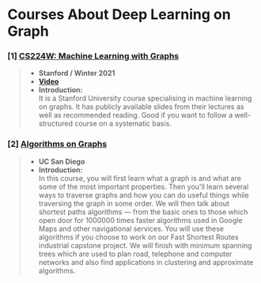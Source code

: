 # Courses About Deep Learning on Graph


### [1] [CS224W: Machine Learning with Graphs](http://web.stanford.edu/class/cs224w/)
> - **Stanford / Winter 2021**
> - [**Video**](https://www.youtube.com/watch?v=JAB_plj2rbA)
> - **Introduction:**  
It is a Stanford University course specialising in machine learning on graphs. It has publicly available slides from their lectures as well as recommended reading. Good if you want to follow a well-structured course on a systematic basis.

### [2] [Algorithms on Graphs](https://www.coursera.org/learn/algorithms-on-graphs)
> - **UC San Diego**
> - **Introduction:**  
In this course, you will first learn what a graph is and what are some of the most important properties. Then you'll learn several ways to traverse graphs and how you can do useful things while traversing the graph in some order. We will then talk about shortest paths algorithms — from the basic ones to those which open door for 1000000 times faster algorithms used in Google Maps and other navigational services. You will use these algorithms if you choose to work on our Fast Shortest Routes industrial capstone project. We will finish with minimum spanning trees which are used to plan road, telephone and computer networks and also find applications in clustering and approximate algorithms.

